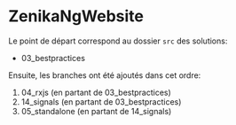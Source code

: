 # ZenikaNgWebsite

Le point de départ correspond au dossier `src` des solutions:

- 03_bestpractices

Ensuite, les branches ont été ajoutés dans cet ordre:

1. 04_rxjs (en partant de 03_bestpractices)
2. 14_signals (en partant de 03_bestpractices)
3. 05_standalone (en partant de 14_signals)
